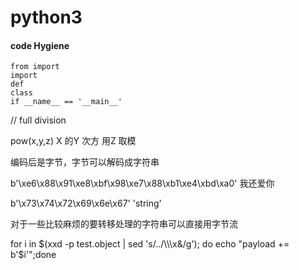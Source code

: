 # python3

#### code Hygiene

```
from import
import
def
class
if __name__ == '__main__'
```



//  full division

pow(x,y,z) X 的Y 次方 用Z 取模



编码后是字节，字节可以解码成字符串

b'\xe6\x88\x91\xe8\xbf\x98\xe7\x88\xb1\xe4\xbd\xa0' 我还爱你

b'\x73\x74\x72\x69\x6e\x67'          'string'

对于一些比较麻烦的要转移处理的字符串可以直接用字节流

for i in $(xxd -p test.object | sed 's/../\\\x&/g'); do echo "payload += b'$i'";done
